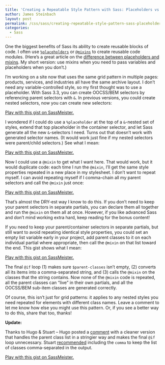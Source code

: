 ```yaml
---
title: 'Creating a Repeatable Style Pattern with Sass: Placeholders vs. Mixins'
author: James Steinbach
layout: post
permalink: /css/sass/creating-repeatable-style-pattern-sass-placeholders-vs-mixins/
categories:
  - Sass
---
```

One the biggest benefits of Sass its ability to create reusable blocks of code. I often use <a title="Sass Placeholder Selector Documentation" href="http://sass-lang.com/documentation/file.SASS_REFERENCE.html#placeholder_selectors_" target="_blank">`%placeholders`</a> or <a title="Sass Mixin Documentation" href="http://sass-lang.com/documentation/file.SASS_REFERENCE.html#mixins" target="_blank">`@mixins`</a> to create reusable code modules. (Here&#8217;s a great article on the <a title="Sass: Mixin or Placeholder? by Hugo Giraurdel" href="http://www.sitepoint.com/sass-mixin-placeholder/" target="_blank">difference between placeholders and mixins</a>. My short version: use mixins when you need to pass variables and placeholders when you don&#8217;t.)

I&#8217;m working on a site now that uses the same grid pattern in multiple pages: products, services, and industries all have the same archive layout. I don&#8217;t need any variable-controlled style, so my first thought was to use a placeholder. With Sass 3.3, you can create OOCSS/BEM selectors by referencing parent selectors with `&`. In previous versions, you could create nested selectors, now you can create new selectors:

<p class="sassmeister" data-gist-id="11478684" data-height="480">
  <a href="http://sassmeister.com/gist/11478684">Play with this gist on SassMeister.</a>
</p>

I wondered if I could do use a `%placeholder` at the top of a `&`-nested set of styles, extend that top placeholder in the container selector, and let Sass generate all the new `&`-selectors I need. Turns out that doesn&#8217;t work with generated selector names. (It would work just fine if my nested selectors were parent/child selectors.) See what I mean:

<p class="sassmeister" data-gist-id="11481882" data-height="480">
  <a href="http://sassmeister.com/gist/11481882">Play with this gist on SassMeister.</a>
</p>

Now I could use a `@mixin` to get what I want here. That would work, but it would duplicate code: each time I run the `@mixin`, I&#8217;ll get the same style properties repeated in a new place in my stylesheet. I don&#8217;t want to repeat myself. I can avoid repeating myself if I comma-chain all my parent selectors and call the `@mixin` just once:

<p class="sassmeister" data-gist-id="11482335" data-height="480">
  <a href="http://sassmeister.com/gist/11482335">Play with this gist on SassMeister.</a>
</p>

That&#8217;s almost the DRY-est way I know to do this. If you don&#8217;t need to keep your parent selectors in separate partials, you can declare them all together and run the `@mixin` on them all at once. However, if you like advanced Sass and don&#8217;t mind working extra hard, keep reading for the bonus content!

If you need to keep your parent/container selectors in separate partials, but still want to avoid repeating identical style properties, you could set an empty list variable early in your project, add parent classes to it on each individual partial where appropriate, then call the `@mixin` on that list toward the end. This gist shows what I mean:

<p class="sassmeister" data-gist-id="11483068" data-height="480">
  <a href="http://sassmeister.com/gist/11483068">Play with this gist on SassMeister.</a>
</p>

The final `@if` loop (1) makes sure `$parent-classes` isn&#8217;t empty, (2) converts all its items into a comma-separated string, and (3) calls the `@mixin` on the classes that the string contains. Now none of the `@mixin` code is repeated, all the parent classes can &#8220;live&#8221; in their own partials, and all the OOCSS/BEM sub-item classes are generated correctly.

Of course, this isn&#8217;t just for grid patterns: it applies to any nested styles you need repeated for elements with different class names. Leave a comment to let me know how else you might use this pattern. Or, if you see a better way to do this, share that too, thanks!

**Update:**

Thanks to Hugo & Stuart &#8211; Hugo posted a [comment][1] with a cleaner version that handles the parent class list in a stringier way and makes the final `@if` loop unnecessary. Stuart [recommended][2] including the `comma` to keep the list of classes comma-separated in the output.

<p class="sassmeister" data-gist-id="3e6b586921f9556856fd" data-height="480">
  <a href="http://sassmeister.com/gist/3e6b586921f9556856fd">Play with this gist on SassMeister.</a>
</p>

 [1]: http://jamessteinbach.com/css/sass/creating-repeatable-style-pattern-sass-placeholders-vs-mixins/#comment-63 "Read Hugo's comment"
 [2]: http://jamessteinbach.com/css/sass/creating-repeatable-style-pattern-sass-placeholders-vs-mixins/#comment-67 "Read Stuart's comment"

 <script src="http://static.sassmeister.com/js/embed.js" async></script>